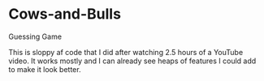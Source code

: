 # Cows-and-Bulls
Guessing Game

This is sloppy af code that I did after watching 2.5 hours of a YouTube video.
It works mostly and I can already see heaps of features I could add to make it look better.
